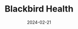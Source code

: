 ---  
layout: startup_page  
title: "Blackbird Health"  
id: "blackbirdhealth.com"  
permalink: "/blackbirdhealthblackbirdhealth.com02212024/"  
website: "https://www.blackbirdhealth.com/"  
funding_round: "Series A"  
funding_amount: "$17M"  
investors: "Define Ventures, Frist Cressey Ventures, GreyMatter"  
about: "Blackbird Health provides neuroscience-driven mental healthcare for children and young adults. They utilize an integrated, virtual and in-person model to diagnose and treat mental health issues, focusing on understanding root causes rather than just addressing symptoms. This approach aims to achieve better outcomes more quickly and includes a high patient retention rate with significant symptom improvement."  
markets: "Healthtech, Mental Health, Medical, Wellness"  
hq: "Pittsburgh, Pennsylvania, United States"  
founded_year: "2015"  
linkedin: "https://www.linkedin.com/company/blackbird-health"  
twitter: "https://twitter.com/BlackbirdBH1"  
instagram: ""  
facebook: "https://www.facebook.com/blackbirdhealth"  
crunchbase: "https://www.crunchbase.com/organization/blackbird-health-2"  
pitchbook: "https://pitchbook.com/profiles/company/527765-59"  

date_display: "21-Feb-2024"  
date: "2024-02-21"

# SEO Optimization  
meta_title: "Blackbird Health - Series A Funding ($17M)"  
meta_description: "Blackbird Health, Blackbird Health provides neuroscience-driven mental healthcare for children and young adults. They utilize an integrated, virtual and in-person model..."  
meta_keywords: "Blackbird Health, Healthtech, Mental Health, Medical, Wellness, Series A funding"  
canonical_url: "https://startup.projectstartups.com/blackbirdhealthblackbirdhealth.com02212024/"  
---
